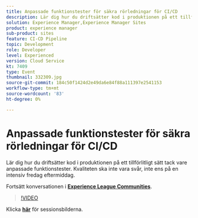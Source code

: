 ```yaml
---
title: Anpassade funktionstester för säkra rörledningar för CI/CD
description: Lär dig hur du driftsätter kod i produktionen på ett tillförlitligt sätt tack vare anpassade funktionstester. Kvaliteten ska inte vara svår, inte ens på en intensiv fredag eftermiddag.
solution: Experience Manager,Experience Manager Sites
product: experience manager
sub-product: sites
feature: CI-CD Pipeline
topic: Development
role: Developer
level: Experienced
version: Cloud Service
kt: 7409
type: Event
thumbnail: 332309.jpg
source-git-commit: 184c50f1424d2e49da6e84f88a111397e2541153
workflow-type: tm+mt
source-wordcount: '83'
ht-degree: 0%

---
```



# Anpassade funktionstester för säkra rörledningar för CI/CD

Lär dig hur du driftsätter kod i produktionen på ett tillförlitligt sätt tack vare anpassade funktionstester. Kvaliteten ska inte vara svår, inte ens på en intensiv fredag eftermiddag.

Fortsätt konversationen i **[Experience League Communities](http://adobe.ly/36Yd3v6)**.

>[!VIDEO](https://video.tv.adobe.com/v/332309/?quality=12&learn=on&hidetitle=true)

Klicka **[här](/help/adobe-developers-live/assets/custom-functional-tests-cicd.pdf)** för sessionsbilderna.
